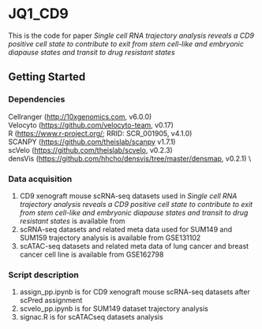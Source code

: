 # JQ1_CD9
This is the code for paper
_Single cell RNA trajectory analysis reveals a CD9 positive cell state to contribute to exit from stem cell-like and embryonic diapause states and transit to drug resistant states_
## Getting Started
### Dependencies
Cellranger (http://10xgenomics.com, v6.0.0) \
Velocyto (https://github.com/velocyto-team, v0.17) \
R (https://www.r-project.org/; RRID: SCR_001905, v4.1.0)  \
SCANPY (https://github.com/theislab/scanpy v1.7.1)  \
scVelo (https://github.com/theislab/scvelo, v0.2.3)  \
densVis (https://github.com/hhcho/densvis/tree/master/densmap, v0.2.1)  \
### Data acquisition
1. CD9 xenograft mouse scRNA-seq datasets used in _Single cell RNA trajectory analysis reveals a CD9 positive cell state to contribute to exit from stem cell-like and embryonic diapause states and transit to drug resistant states_ is available from  
2. scRNA-seq datasets and related meta data used for SUM149 and SUM159 trajectory analysis is available from GSE131102
3. scATAC-seq datasets and related meta data of lung cancer and breast cancer cell line is available from GSE162798
### Script description
1. assign_pp.ipynb is for CD9 xenograft mouse scRNA-seq datasets after scPred assignment
2. scvelo_pp.ipynb is for SUM149 dataset trajectory analysis
3. signac.R is for scATACseq datasets analysis
